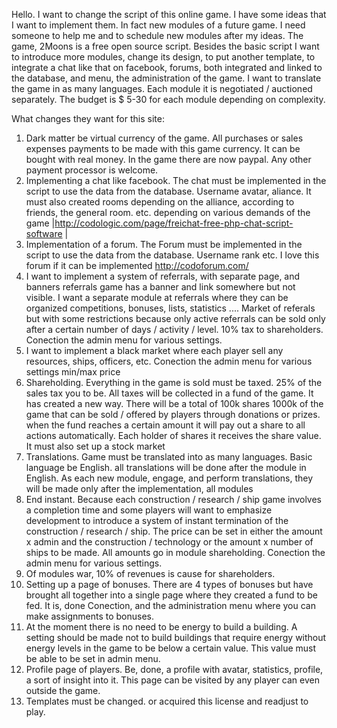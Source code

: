 Hello.
I want to change the script of this online game. 
I have some ideas that I want to implement them. 
In fact new modules of a future game. 
I need someone to help me and to schedule new modules after my ideas. 
The game, 2Moons is a free open source script.
Besides the basic script I want to introduce more modules, change its design, to put another template, to integrate a chat like that on facebook, forums, both integrated and linked to the database, and menu, the administration of the game. 
I want to translate the game in as many languages. Each module it is negotiated / auctioned separately.
The budget is $ 5-30 for each module depending on complexity.

What changes they want for this site:


1. Dark matter be virtual currency of the game. All purchases or sales expenses payments to be made with this game currency. It can be bought with real money. In the game there are now paypal. Any other payment processor is welcome.
2. Implementing a chat like facebook. The chat must be implemented in the script to use the data from the database. Username avatar, aliance. It must also created rooms depending on the alliance, according to friends, the general room. etc. depending on various demands of the game  |http://codologic.com/page/freichat-free-php-chat-script-software |
3. Implementation of a forum. The Forum must be implemented in the script to use the data from the database. Username rank etc. I love this forum if it can be implemented http://codoforum.com/
4. I want to implement a system of referrals, with separate page, and banners referrals game has a banner and link somewhere but not visible. I want a separate module at referrals where they can be organized competitions, bonuses, lists, statistics .... Market of referals but with some restrictions because only active referrals can be sold only after a certain number of days / activity / level. 10% tax to shareholders. Conection the admin menu for various settings. 
5. I want to implement a black market where each player sell any resources, ships, officers, etc. Conection the admin menu for various settings min/max price
6. Shareholding. Everything in the game is sold must be taxed. 25% of the sales tax you to be. All taxes will be collected in a fund of the game. It has created a new way. There will be a total of 100k shares 1000k of the game that can be sold / offered by players through donations or prizes. when the fund reaches a certain amount it will pay out a share to all actions automatically. Each holder of shares it receives the share value. It must also set up a stock market
7. Translations. Game must be translated into as many languages. Basic language be English. all translations will be done after the module in English. As each new module, engage, and perform translations, they will be made only after the implementation, all modules
8. End instant. Because each construction / research / ship game involves a completion time and some players will want to emphasize development to introduce a system of instant termination of the construction / research / ship. The price can be set in either the amount x admin and the construction / technology or the amount x number of ships to be made. All amounts go in module shareholding. Conection the admin menu for various settings.
9. Of modules war, 10% of revenues is cause for shareholders.
10. Setting up a page of bonuses. There are 4 types of bonuses but have brought all together into a single page where they created a fund to be fed. It is, done Conection, and the administration menu where you can make assignments to bonuses.
11. At the moment there is no need to be energy to build a building. A setting should be made not to build buildings that require energy without energy levels in the game to be below a certain value. This value must be able to be set in admin menu.
12. Profile page of players. Be, done, a profile with avatar, statistics, profile, a sort of insight into it. This page can be visited by any player can even outside the game.
13. Templates must be changed. or acquired this license and readjust to play.
